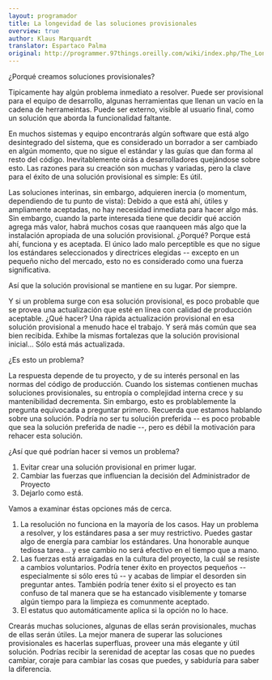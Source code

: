 ```yaml
---
layout: programador
title: La longevidad de las soluciones provisionales
overview: true
author: Klaus Marquardt
translator: Espartaco Palma
original: http://programmer.97things.oreilly.com/wiki/index.php/The_Longevity_of_Interim_Solutions
---
```


¿Porqué creamos soluciones provisionales?


Tipicamente hay algún problema inmediato a resolver. Puede ser provisional para el equipo de desarrollo, algunas herramientas que llenan un vacío en la cadena de herrameintas. Puede ser externo, visible al usuario final, como un solución que aborda la funcionalidad faltante.

En muchos sistemas y equipo encontrarás algún software que está algo desintegrado del sistema, que es considerado un borrador a ser cambiado en algún momento, que no sigue el estándar y las guías que dan forma al resto del código. Inevitablemente oirás a desarrolladores quejándose sobre esto. Las razones para su creación son muchas y variadas, pero la clave para el éxito de una solución provisional es simple: Es útil.

Las soluciones interinas, sin embargo, adquieren inercia (o momentum, dependiendo de tu punto de vista): Debido a que está ahí, útiles y ampliamente aceptadas, no hay necesidad inmediata para hacer algo más. Sin embargo, cuando la parte interesada tiene que decidir qué acción agrega más valor, habrá muchos cosas que raanqueen más algo que la instalación apropiada de una solución provisional. ¿Porqué? Porque está ahí, funciona y es aceptada. El único lado malo perceptible es que no sigue los estándares seleccionados y directrices elegidas -- excepto en un pequeño nicho del mercado, esto no es considerado como una fuerza significativa.

Así que la solución provisional se mantiene en su lugar. Por siempre.

Y si un problema surge con esa solución provisional, es poco probable que se provea una actualización que esté en línea con calidad de producción aceptable. ¿Qué hacer? Una rápida actualización provisional en esa solución provisional a menudo hace el trabajo. Y será más común que sea bien recibida. Exhibe la mismas fortalezas que la solución provisional inicial... Sólo está más actualizada.

¿Es esto un problema?

La respuesta depende de tu proyecto, y de su interés personal en las normas del código de producción. Cuando los sistemas contienen muchas soluciones provisionales, su entropía o complejidad interna crece y su mantenibilidad decrementa. Sin embargo, esto es problablemente la pregunta equivocada a preguntar primero. Recuerda que estamos hablando sobre una solución. Podría no ser tu solución preferida -- es poco probable que sea la solución preferida de nadie --, pero es débil la motivación para rehacer esta solución.

¿Así que qué podrían hacer si vemos un problema?

1. Evitar crear una solución provisional en primer lugar.
2. Cambiar las fuerzas que influencian la decisión del Administrador de Proyecto
3. Dejarlo como está.

Vamos a examinar éstas opciones más de cerca.

1. La resolución no funciona en la mayoría de los casos. Hay un problema a resolver, y los estándares pasa a ser muy restrictivo. Puedes gastar algo de energía para cambiar los estándares.  Una honorable aunque tediosa tarea... y ese cambio no será efectivo en el tiempo que a mano.
2. Las fuerzas está arraigadas en la cultura del proyecto, la cuál se resiste a cambios voluntarios. Podría tener éxito en proyectos pequeños -- especialmente si sólo eres tú -- y acabas de limpiar el desorden sin preguntar antes. También podría tener éxito si el proyecto es tan confuso de tal manera que se ha estancado visiblemente y tomarse algún tiempo para la limpieza es comunmente aceptado.
3. El estatus quo automáticamente aplica si la opción no lo hace.

Crearás muchas soluciones, algunas de ellas serán provisionales, muchas de ellas serán útiles. La mejor manera de superar las soluciones provisionales es hacerlas superfluas, proveer una más elegante y útil solución. Podrías recibir la serenidad de aceptar las cosas que no puedes cambiar, coraje para cambiar las cosas que puedes, y sabiduría para saber la diferencia.

